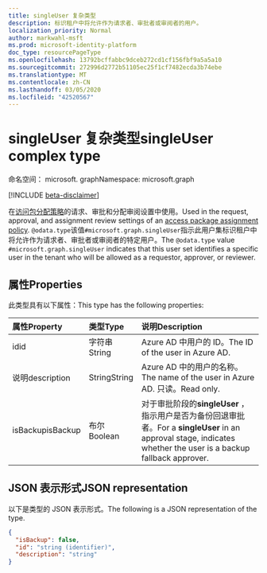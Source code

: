 ```yaml
---
title: singleUser 复杂类型
description: 标识租户中将允许作为请求者、审批者或审阅者的用户。
localization_priority: Normal
author: markwahl-msft
ms.prod: microsoft-identity-platform
doc_type: resourcePageType
ms.openlocfilehash: 13792bcffabbc9dceb272cd1cf156fbf9a5a5a10
ms.sourcegitcommit: 272996d2772b51105ec25f1cf7482ecda3b74ebe
ms.translationtype: MT
ms.contentlocale: zh-CN
ms.lasthandoff: 03/05/2020
ms.locfileid: "42520567"
---
```

# <a name="singleuser-complex-type"></a><span data-ttu-id="7fe3f-103">singleUser 复杂类型</span><span class="sxs-lookup"><span data-stu-id="7fe3f-103">singleUser complex type</span></span>

<span data-ttu-id="7fe3f-104">命名空间： microsoft. graph</span><span class="sxs-lookup"><span data-stu-id="7fe3f-104">Namespace: microsoft.graph</span></span>

[!INCLUDE [beta-disclaimer](../../includes/beta-disclaimer.md)]

<span data-ttu-id="7fe3f-105">在[访问包分配策略](accesspackageassignmentpolicy.md)的请求、审批和分配审阅设置中使用。</span><span class="sxs-lookup"><span data-stu-id="7fe3f-105">Used in the request, approval, and assignment review settings of an [access package assignment policy](accesspackageassignmentpolicy.md).</span></span> <span data-ttu-id="7fe3f-106">`@odata.type`该值`#microsoft.graph.singleUser`指示此用户集标识租户中将允许作为请求者、审批者或审阅者的特定用户。</span><span class="sxs-lookup"><span data-stu-id="7fe3f-106">The  `@odata.type` value `#microsoft.graph.singleUser` indicates that this user set identifies a specific user in the tenant who will be allowed as a requestor, approver, or reviewer.</span></span>

## <a name="properties"></a><span data-ttu-id="7fe3f-107">属性</span><span class="sxs-lookup"><span data-stu-id="7fe3f-107">Properties</span></span>

<span data-ttu-id="7fe3f-108">此类型具有以下属性：</span><span class="sxs-lookup"><span data-stu-id="7fe3f-108">This type has the following properties:</span></span>

| <span data-ttu-id="7fe3f-109">属性</span><span class="sxs-lookup"><span data-stu-id="7fe3f-109">Property</span></span>                     | <span data-ttu-id="7fe3f-110">类型</span><span class="sxs-lookup"><span data-stu-id="7fe3f-110">Type</span></span>                      | <span data-ttu-id="7fe3f-111">说明</span><span class="sxs-lookup"><span data-stu-id="7fe3f-111">Description</span></span> |
| :--------------------------- | :------------------------ | :---------- |
| <span data-ttu-id="7fe3f-112">id</span><span class="sxs-lookup"><span data-stu-id="7fe3f-112">id</span></span> |<span data-ttu-id="7fe3f-113">字符串</span><span class="sxs-lookup"><span data-stu-id="7fe3f-113">String</span></span> | <span data-ttu-id="7fe3f-114">Azure AD 中用户的 ID。</span><span class="sxs-lookup"><span data-stu-id="7fe3f-114">The ID of the user in Azure AD.</span></span> |
| <span data-ttu-id="7fe3f-115">说明</span><span class="sxs-lookup"><span data-stu-id="7fe3f-115">description</span></span> |<span data-ttu-id="7fe3f-116">String</span><span class="sxs-lookup"><span data-stu-id="7fe3f-116">String</span></span> | <span data-ttu-id="7fe3f-117">Azure AD 中的用户的名称。</span><span class="sxs-lookup"><span data-stu-id="7fe3f-117">The name of the user in Azure AD.</span></span> <span data-ttu-id="7fe3f-118">只读。</span><span class="sxs-lookup"><span data-stu-id="7fe3f-118">Read only.</span></span> |
| <span data-ttu-id="7fe3f-119">isBackup</span><span class="sxs-lookup"><span data-stu-id="7fe3f-119">isBackup</span></span> | <span data-ttu-id="7fe3f-120">布尔</span><span class="sxs-lookup"><span data-stu-id="7fe3f-120">Boolean</span></span> | <span data-ttu-id="7fe3f-121">对于审批阶段的**singleUser** ，指示用户是否为备份回退审批者。</span><span class="sxs-lookup"><span data-stu-id="7fe3f-121">For a **singleUser** in an approval stage, indicates whether the user is a backup fallback approver.</span></span> |

## <a name="json-representation"></a><span data-ttu-id="7fe3f-122">JSON 表示形式</span><span class="sxs-lookup"><span data-stu-id="7fe3f-122">JSON representation</span></span>

<span data-ttu-id="7fe3f-123">以下是类型的 JSON 表示形式。</span><span class="sxs-lookup"><span data-stu-id="7fe3f-123">The following is a JSON representation of the type.</span></span>

<!-- {
  "blockType": "resource",
  "optionalProperties": [

  ],
  "@odata.type": "microsoft.graph.singleUser",
  "baseType": "microsoft.graph.userSet"
}-->

```json
{
  "isBackup": false,
  "id": "string (identifier)",
  "description": "string"
}
```


<!-- uuid: 16cd6b66-4b1a-43a1-adaf-3a886856ed98
2019-02-04 14:57:30 UTC -->
<!-- {
  "type": "#page.annotation",
  "description": "singleUser complex type",
  "keywords": "",
  "section": "documentation",
  "tocPath": ""
}-->
